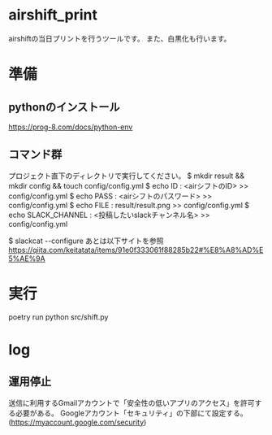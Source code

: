 # airshift_print
 
airshiftの当日プリントを行うツールです。
また、白黒化も行います。

# 準備
## pythonのインストール
https://prog-8.com/docs/python-env

## コマンド群
プロジェクト直下のディレクトリで実行してください。
$ mkdir result && mkdir config && touch config/config.yml
$ echo ID : <airシフトのID> >> config/config.yml
$ echo PASS : <airシフトのパスワード> >> config/config.yml
$ echo FILE : result/result.png >> config/config.yml
$ echo SLACK_CHANNEL : <投稿したいslackチャンネル名> >> config/config.yml

$ slackcat --configure
あとは以下サイトを参照
https://qiita.com/keitatata/items/91e0f333061f88285b22#%E8%A8%AD%E5%AE%9A


# 実行
poetry run python src/shift.py 



# log
## 運用停止

送信に利用するGmailアカウントで「安全性の低いアプリのアクセス」を許可する必要がある。
Googleアカウント「セキュリティ」の下部にて設定する。
(https://myaccount.google.com/security)
